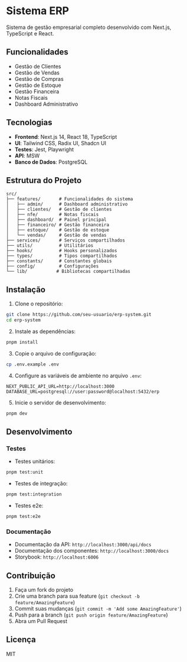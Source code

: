 # Sistema ERP

Sistema de gestão empresarial completo desenvolvido com Next.js, TypeScript e React.

## Funcionalidades

- Gestão de Clientes
- Gestão de Vendas
- Gestão de Compras
- Gestão de Estoque
- Gestão Financeira
- Notas Fiscais
- Dashboard Administrativo

## Tecnologias

- **Frontend**: Next.js 14, React 18, TypeScript
- **UI**: Tailwind CSS, Radix UI, Shadcn UI
- **Testes**: Jest, Playwright
- **API**: MSW
- **Banco de Dados**: PostgreSQL

## Estrutura do Projeto

```
src/
├── features/       # Funcionalidades do sistema
│   ├── admin/      # Dashboard administrativo
│   ├── clientes/   # Gestão de clientes
│   ├── nfe/        # Notas fiscais
│   ├── dashboard/  # Painel principal
│   ├── financeiro/ # Gestão financeira
│   ├── estoque/    # Gestão de estoque
│   └── vendas/     # Gestão de vendas
├── services/       # Serviços compartilhados
├── utils/          # Utilitários
├── hooks/          # Hooks personalizados
├── types/          # Tipos compartilhados
├── constants/      # Constantes globais
├── config/         # Configurações
└── lib/           # Bibliotecas compartilhadas
```

## Instalação

1. Clone o repositório:
```bash
git clone https://github.com/seu-usuario/erp-system.git
cd erp-system
```

2. Instale as dependências:
```bash
pnpm install
```

3. Copie o arquivo de configuração:
```bash
cp .env.example .env
```

4. Configure as variáveis de ambiente no arquivo `.env`:
```
NEXT_PUBLIC_API_URL=http://localhost:3000
DATABASE_URL=postgresql://user:password@localhost:5432/erp
```

5. Inicie o servidor de desenvolvimento:
```bash
pnpm dev
```

## Desenvolvimento

### Testes

- Testes unitários:
```bash
pnpm test:unit
```

- Testes de integração:
```bash
pnpm test:integration
```

- Testes e2e:
```bash
pnpm test:e2e
```

### Documentação

- Documentação da API: `http://localhost:3000/api/docs`
- Documentação dos componentes: `http://localhost:3000/docs`
- Storybook: `http://localhost:6006`

## Contribuição

1. Faça um fork do projeto
2. Crie uma branch para sua feature (`git checkout -b feature/AmazingFeature`)
3. Commit suas mudanças (`git commit -m 'Add some AmazingFeature'`)
4. Push para a branch (`git push origin feature/AmazingFeature`)
5. Abra um Pull Request

## Licença

MIT
